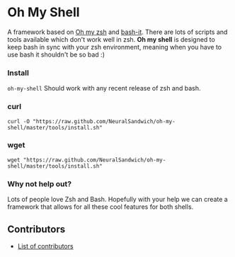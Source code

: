 # Oh My Shell


A framework based on [Oh my zsh](https://github.com/robbyrussell/oh-my-zsh) and
[bash-it](https://github.com/revans/bash-it). There are lots of scripts and
tools available which don't work well in zsh. **Oh my shell** is designed to keep
bash in sync with your zsh environment, meaning when you have to use bash it
shouldn't be so bad :)

### Install

`oh-my-shell` Should work with any recent release of zsh and bash.

### curl
```
curl -O "https://raw.github.com/NeuralSandwich/oh-my-shell/master/tools/install.sh"
```

### wget
```
wget "https://raw.github.com/NeuralSandwich/oh-my-shell/master/tools/install.sh"
```

### Why not help out?
Lots of people love Zsh and Bash. Hopefully with your help we can create a
framework that allows for all these cool features for both shells.

## Contributors

* [List of contributors][contribute]

[contribute]: https://github.com/NeuralSandwich/oh-my-shell/contributors
